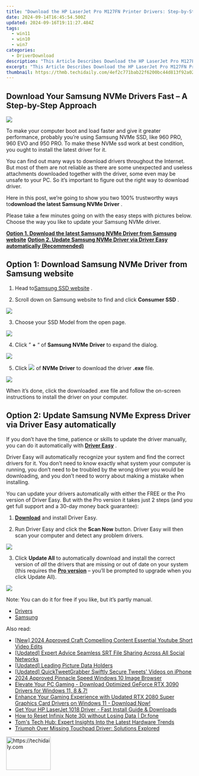 ```yaml
---
title: "Download the HP LaserJet Pro M127FN Printer Drivers: Step-by-Step Guide"
date: 2024-09-14T16:45:54.500Z
updated: 2024-09-16T19:11:27.484Z
tags:
  - win11
  - win10
  - win7
categories:
  - DriverDownload
description: "This Article Describes Download the HP LaserJet Pro M127FN Printer Drivers: Step-by-Step Guide"
excerpt: "This Article Describes Download the HP LaserJet Pro M127FN Printer Drivers: Step-by-Step Guide"
thumbnail: https://thmb.techidaily.com/4ef2c771bab22f6200bc44d813f92a02921f5f21bf6a98c572d8bb4387a16041.png
---
```


## Download Your Samsung NVMe Drivers Fast – A Step-by-Step Approach

![](https://images.drivereasy.com/wp-content/uploads/2017/05/1-2.png)
  
 To make your computer boot and load faster and give it greater performance, probably you’re using Samsung NVMe SSD, like 960 PRO, 960 EVO and 950 PRO. To make these NVMe ssd work at best condition, you ought to install the latest driver for it.

 You can find out many ways to download drivers throughout the Internet. But most of them are not reliable as there are some unexpected and useless attachments downloaded together with the driver, some even may be unsafe to your PC. So it’s important to figure out the right way to download driver.

 Here in this post, we’re going to show you two 100% trustworthy ways to**download the latest Samsung NVMe Driver** .
  
 Please take a few minutes going on with the easy steps with pictures below. Choose the way you like to update your Samsung NVMe driver.  
  
[**Option 1. Download the latest Samsung NVMe Driver from Samsung website**](https://tools.techidaily.com/drivereasy/download/)
[**Option 2. Update Samsung NVMe Driver via Driver Easy automatically (Recommended)**](https://www.drivereasy.com/knowledge/samsung-nvme-driver-download-easily-quickly/#OPTION2)

## Option 1:  Download Samsung NVMe Driver from Samsung website

 1) Head to[Samsung SSD website](https://shop-links.co/link/?exclusive=1&publisher_slug=itechdaily19598&url=http%3A%2F%2Fwww.samsung.com%2Fsemiconductor%2Fminisite%2Fssd%2F) .  
  
 2) Scroll down on Samsung website to find and click **Consumer SSD** .  
  
![](https://images.drivereasy.com/wp-content/uploads/2017/05/2-12.jpg)
  

 3) Choose your SSD Model from the open page.  
  
![](https://images.drivereasy.com/wp-content/uploads/2017/05/3-11.jpg)
  

 4) Click ” **+** “  of **Samsung NVMe Driver**  to expand the dialog.  
  
![](https://images.drivereasy.com/wp-content/uploads/2017/05/4-13.jpg)
  
 5) Click ![](https://images.drivereasy.com/wp-content/uploads/2017/05/6-11.jpg) of **NVMe Driver** to download the driver **.exe**  file.  
  

![](https://images.drivereasy.com/wp-content/uploads/2017/05/5-9.jpg)
  
 When it’s done, click the downloaded .exe file and follow the on-screen instructions to install the driver on your computer.

## Option 2:   **Update Samsung NVMe Express Driver via Driver Easy automatically**

 If you don’t have the time, patience or skills to update the driver manually, you can do it automatically with **[Driver Easy](https://tools.techidaily.com/drivereasy/download/)** .

 Driver Easy will automatically recognize your system and find the correct drivers for it. You don’t need to know exactly what system your computer is running, you don’t need to be troubled by the wrong driver you would be downloading, and you don’t need to worry about making a mistake when installing.

 You can update your drivers automatically with either the FREE or the Pro version of Driver Easy. But with the Pro version it takes just 2 steps (and you get full support and a 30-day money back guarantee):

 1) **[Download](https://tools.techidaily.com/drivereasy/download/)**  and install Driver Easy.

 2) Run Driver Easy and click the **Scan Now**  button. Driver Easy will then scan your computer and detect any problem drivers.

![](https://images.drivereasy.com/wp-content/uploads/2017/05/7-5.jpg)

 3) Click **Update All** to automatically download and install the correct version of _all_ the drivers that are missing or out of date on your system (this requires the **[Pro version](https://tools.techidaily.com/drivereasy/download/)**  – you’ll be prompted to upgrade when you click Update All).  
  
![](https://images.drivereasy.com/wp-content/uploads/2017/05/8-6.jpg)

 Note: You can do it for free if you like, but it’s partly manual.

* [Drivers](https://tools.techidaily.com/drivereasy/download/)
* [Samsung](https://tools.techidaily.com/drivereasy/download/)

<ins class="adsbygoogle"
     style="display:block"
     data-ad-format="autorelaxed"
     data-ad-client="ca-pub-7571918770474297"
     data-ad-slot="1223367746"></ins>

<ins class="adsbygoogle"
     style="display:block"
     data-ad-client="ca-pub-7571918770474297"
     data-ad-slot="8358498916"
     data-ad-format="auto"
     data-full-width-responsive="true"></ins>

<span class="atpl-alsoreadstyle">Also read:</span>
<div><ul>
<li><a href="https://youtube-lab.techidaily.com/024-approved-craft-compelling-content-essential-youtube-short-video-edits/"><u>[New] 2024 Approved Craft Compelling Content Essential Youtube Short Video Edits</u></a></li>
<li><a href="https://some-techniques.techidaily.com/updated-expert-advice-seamless-srt-file-sharing-across-all-social-networks/"><u>[Updated] Expert Advice Seamless SRT File Sharing Across All Social Networks</u></a></li>
<li><a href="https://fox-boxes.techidaily.com/updated-leading-picture-data-holders/"><u>[Updated] Leading Picture Data Holders</u></a></li>
<li><a href="https://twitter-clips.techidaily.com/updated-quicktweetgrabber-swiftly-secure-tweets-videos-on-iphone/"><u>[Updated] QuickTweetGrabber Swiftly Secure Tweets' Videos on iPhone</u></a></li>
<li><a href="https://extra-skills.techidaily.com/2024-approved-pinnacle-speed-windows-10-image-browser/"><u>2024 Approved Pinnacle Speed Windows 10 Image Browser</u></a></li>
<li><a href="https://driver-download.techidaily.com/1722963043624-elevate-your-pc-gaming-download-optimized-geforce-rtx-3090-drivers-for-windows-11-8-and-7/"><u>Elevate Your PC Gaming - Download Optimized GeForce RTX 3090 Drivers for Windows 11, 8 & 7!</u></a></li>
<li><a href="https://driver-download.techidaily.com/1722965456391-enhance-your-gaming-experience-with-updated-rtx-2080-super-graphics-card-drivers-on-windows-11-download-now/"><u>Enhance Your Gaming Experience with Updated RTX 2080 Super Graphics Card Drivers on Windows 11 - Download Now!</u></a></li>
<li><a href="https://driver-download.techidaily.com/get-your-hp-laserjet-1018-driver-fast-install-guide-and-downloads/"><u>Get Your HP LaserJet 1018 Driver - Fast Install Guide & Downloads</u></a></li>
<li><a href="https://techidaily.com/how-to-reset-infinix-note-30i-without-losing-data-drfone-by-drfone-reset-android-reset-android/"><u>How to Reset Infinix Note 30i without Losing Data | Dr.fone</u></a></li>
<li><a href="https://hardware-reviews.techidaily.com/toms-tech-hub-expert-insights-into-the-latest-hardware-trends/"><u>Tom's Tech Hub: Expert Insights Into the Latest Hardware Trends</u></a></li>
<li><a href="https://driver-error.techidaily.com/triumph-over-missing-touchpad-driver-solutions-explored/"><u>Triumph Over Missing Touchpad Driver: Solutions Explored</u></a></li>
</ul></div>

<!-- affiliate ads begin -->
<a href="https://aligracehair.sjv.io/c/5597632/2135349/19272" target="_top" id="2135349">
  <img src="//a.impactradius-go.com/display-ad/19272-2135349" border="0" alt="https://techidaily.com" width="120" height="90"/>
</a>
<img height="0" width="0" src="https://aligracehair.sjv.io/i/5597632/2135349/19272" style="position:absolute;visibility:hidden;" border="0" />
<!-- affiliate ads end -->

